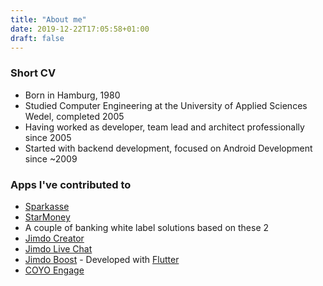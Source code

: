 ```yaml
---
title: "About me"
date: 2019-12-22T17:05:58+01:00
draft: false
---
```


### Short CV

- Born in Hamburg, 1980
- Studied Computer Engineering at the University of Applied Sciences Wedel, completed 2005
- Having worked as developer, team lead and architect professionally since 2005
- Started with backend development, focused on Android Development since ~2009

### Apps I've contributed to

- [Sparkasse](https://play.google.com/store/apps/details?id=com.starfinanz.smob.android.sfinanzstatus)
- [StarMoney](https://play.google.com/store/apps/details?id=com.starfinanz.smob.android.starmoney)
- A couple of banking white label solutions based on these 2
- [Jimdo Creator](https://play.google.com/store/apps/details?id=com.jimdo)
- [Jimdo Live Chat](https://play.google.com/store/apps/details?id=com.jimdo.livechat)
- [Jimdo Boost](https://play.google.com/store/apps/details?id=com.jimdo.flipper) - Developed with [Flutter](https://flutter.dev)
- [COYO Engage](https://play.google.com/store/apps/details?id=com.coyoapp.messenger.android)

